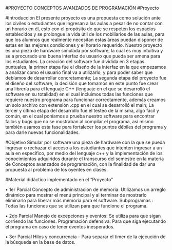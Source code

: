 #PROYECTO CONCEPTOS AVANZADOS DE PROGRAMACIÓN
#Proyecto

#Introducción 
El presente proyecto es una propuesta como solución ante los civiles o estudiantes que ingresan a las aulas a pesar de no contar con un horario en él, esto con el propósito de que se respeten los espacios establecidos y se prolongue la vida útil de los mobiliarios de las aulas, para que los alumnos que realmente necesitan estas áreas puedan disponer de estas en las mejores condiciones y el horario requerido.
Nuestro proyecto es una pieza de hardware simulada por software, la cual es muy intuitiva y se a procurado una buena interfaz de usuario que pueda ser amena para los estudiantes.
La creación del software fue dividida en 3 etapas puntuales, la primer etapa fue el diseño de la interfaz en la que empezamos a analizar como el usuario final va a utilizarlo, y para poder saber que debíamos de desarrollar concretamente; La segunda etapa del proyecto fue el diseño del software, la decisión que tomamos en este punto fue crear una librería para el lenguaje C++ (lenguaje en el que se desarrolló el software en su totalidad) en el cual incluimos todas las funciones que requiere nuestro programa para funcionar correctamente, además creamos un solo archivo con extensión .cpp en el cual se desarrolló el main; La tercer y última etapa del desarrollo fue el testeo de la misma, algo fácil y común, en el cual  poníamos a prueba nuestro software para encontrar fallos y bugs que no se mostraban al compilar el programa, así mismo también usamos esta fase para fortalecer los puntos débiles del programa y para darle nuevas funcionalidades.

#Objetivo 
Simular por software una pieza de hardware con la que se pueda ingresar o rechazar el acceso a los estudiantes que intenten ingresar a un aula en específico, por medio del lenguaje c++ y la implementación de los conocimientos adquiridos durante el transcurso del semestre en la materia de Conceptos avanzados de programación, con la finalidad de dar una propuesta al problema de los oyentes en clases. 






#Material didáctico implementado en el “Proyecto”

•	1er Parcial 
Concepto de administración de memoria: Utilizamos un arreglo dinámico para mostrar el menú principal y al terminar de mostrarlo eliminarlo para liberar más memoria para el software.
Subprogramas : Todas las funciones que se utilizan para que funcione el programa.

•	2do Parcial
Manejo de excepciones y eventos: Se utiliza para que sigan corriendo las funciones.
Programación defensiva: Para que siga ejecutando el programa en caso de tener eventos inesperados.

•	3er Parcial
Hilos y concurrencia – Para separar el timer de la ejecución de la búsqueda en la base de datos.
